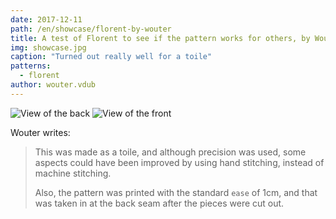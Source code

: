```yaml
---
date: 2017-12-11
path: /en/showcase/florent-by-wouter
title: A test of Florent to see if the pattern works for others, by Wouter.vdub
img: showcase.jpg
caption: "Turned out really well for a toile"
patterns:
  - florent
author: wouter.vdub
---
```


![View of the back ](/img/showcase/florent-by-wouter-vdub/high_back.jpg) ![View of the front](/img/showcase/florent-by-wouter-vdub/high_front.jpg)

Wouter writes:

> This was made as a toile, and although precision was used, some aspects could have been improved by using hand stitching, instead of machine stitching.
> 
> Also, the pattern was printed with the standard `ease` of 1cm, and that was taken in at the back seam after the pieces were cut out.